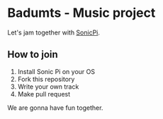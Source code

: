 # Badumts - Music project

Let's jam together with [SonicPi](http://sonic-pi.net).

## How to join

1. Install Sonic Pi on your OS
2. Fork this repository
3. Write your own track
4. Make pull request

We are gonna have fun together.